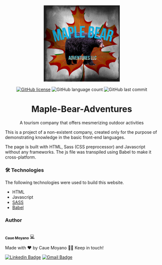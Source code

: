 <p align="center">
<img alt="maple bear logo" src="https://github.com/cauegarcia/Maple-Bear-Adventures/blob/main/images/maplePNG.jpg" width="250" height="250">
</p>

<p align="center">
<a href="https://github.com/cauegarcia/Maple-Bear-Adventures/blob/main/LICENSE"><img alt="GitHub license" src="https://img.shields.io/github/license/cauegarcia/Maple-Bear-Adventures"></a>
<img alt="GitHub language count" src="https://img.shields.io/github/languages/count/cauegarcia/Maple-Bear-Adventures">
<img alt="GitHub last commit" src="https://img.shields.io/github/last-commit/cauegarcia/Maple-Bear-Adventures">
</p>

<h1 align="center">Maple-Bear-Adventures</h1>
<p align="center">A tourism company that offers mesmerizing outdoor activities</p>
<p>This is a project of a non-existent company, created only for the purpose of demonstrating knowledge in the basic front-end languages.</p>
<p>The page is built with HTML, Sass (CSS preprocessor) and Javascript without any frameworks. The js file was transpiled using Babel to make it cross-platform.</p>


### 🛠 Technologies

The following technologies were used to build this website.

- HTML
- Javascript
- [SASS](https://sass-lang.com/)
- [Babel](https://babeljs.io/)


### Author

<a href="#">
 <img style="border-radius: 50%;" src="https://github.com/cauegarcia.png" width="100px;" alt=""/>
 <br />
 <sub><b>Caue Moyano</b></sub></a> 
 <a href="#" title="Caue Moyano's Website">💻</a>


Made with ❤️ by Caue Moyano 👋🏽 Keep in touch!

[![Linkedin Badge](https://img.shields.io/badge/-Caue-blue?style=flat-square&logo=Linkedin&logoColor=white&link=https://www.linkedin.com/in/caue-garcia-moyano-758203142/)](https://www.linkedin.com/in/caue-garcia-moyano-758203142/) 
[![Gmail Badge](https://img.shields.io/badge/-cauegmoyano@gmail.com-c14438?style=flat-square&logo=Gmail&logoColor=white&link=mailto:cauegmoyano@gmail.com)](mailto:cauegmoyano@gmail.com)


